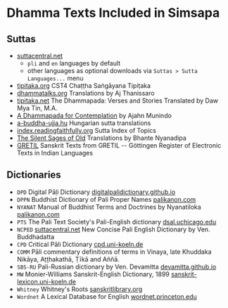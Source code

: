 # Dhamma Texts Included in Simsapa

## Suttas

- [suttacentral.net](https://suttacentral.net/)
    - `pli` and `en` languages by default
    - other languages as optional downloads via `Suttas > Sutta Languages...` menu
- [tipitaka.org](https://tipitaka.org/cst4) CST4 Chaṭṭha Saṅgāyana Tipiṭaka
- [dhammatalks.org](https://www.dhammatalks.org/) Translations by Aj Thanissaro
- [tipitaka.net](https://www.tipitaka.net/tipitaka/dhp/) The Dhammapada: Verses and Stories Translated by Daw Mya Tin, M.A.
- [A Dhammapada for Contemplation](https://forestsangha.org/teachings/books/a-dhammapada-for-contemplation?language=English) by Ajahn Munindo
- [a-buddha-ujja.hu](https://a-buddha-ujja.hu/) Hungarian sutta translations
- [index.readingfaithfully.org](https://index.readingfaithfully.org/) Sutta Index of Topics
- [The Silent Sages of Old](https://archive.org/details/VenDenmarkNyanadipa) Translations by Bhante Nyanadipa
- [GRETIL](https://gretil.sub.uni-goettingen.de/gretil.html) Sanskrit Texts from GRETIL -- Göttingen Register of Electronic Texts in Indian Languages

## Dictionaries

- `DPD` Digital Pāḷi Dictionary [digitalpalidictionary.github.io](https://digitalpalidictionary.github.io/) 
- `DPPN` Buddhist Dictionary of Pali Proper Names [palikanon.com](https://www.palikanon.com/english/pali_names/dic_idx.html)
- `NYANAT` Manual of Buddhist Terms and Doctrines by Nyanatiloka [palikanon.com](https://www.palikanon.com/english/wtb/dic_idx.html) 
- `PTS` The Pali Text Society's Pali-English dictionary [dsal.uchicago.edu](https://dsal.uchicago.edu/dictionaries/pali/)
- `NCPED` [suttacentral.net](https://discourse.suttacentral.net/t/implementing-the-new-concise-pali-english-dictionary/3413) New Concise Pali English Dictionary by Ven. Buddhadatta
- `CPD` Critical Pāli Dictionary [cpd.uni-koeln.de](https://cpd.uni-koeln.de/)
- `COMM` Pāli commentary definitions of terms in Vinaya, late Khuddaka Nikāya, Aṭṭhakathā, Ṭīkā and Aññā.
- `SBS-RU` Pali-Russian dictionary by Ven. Devamitta [devamitta.github.io](https://devamitta.github.io/pali/pali_dict.html)
- `MW` Monier-Williams Sanskrit-English Dictionary, 1899 [sanskrit-lexicon.uni-koeln.de](https://www.sanskrit-lexicon.uni-koeln.de/scans/MWScan/2020/web/webtc2/index.php)
- `Whitney` Whitney's Roots [sanskritlibrary.org](https://sanskritlibrary.org/Sanskrit/whitney/index2.html)
- `Wordnet` A Lexical Database for English [wordnet.princeton.edu](https://wordnet.princeton.edu/download/current-version)

